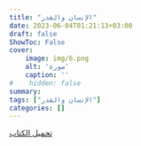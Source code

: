 ```yaml
---
title: "الإنسان والقدر"
date: 2023-06-04T01:21:13+03:00
draft: false
ShowToc: False
cover:
    image: img/6.png
    alt: 'صورة'
    caption: ''
#    hidden: false
summary: 
tags: ["الإنسان والقدر"]
categories: []
---
```

[تحميل الكتاب](./../../books/6.pdf)


